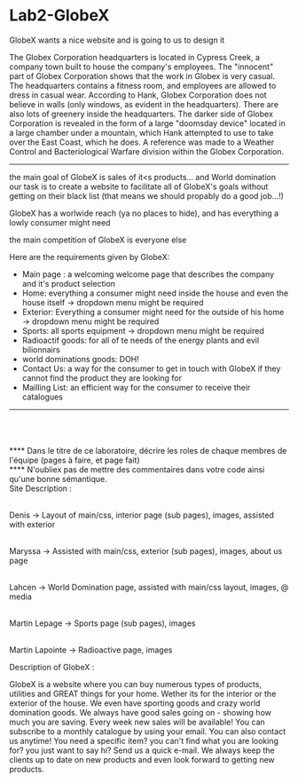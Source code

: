 # Lab2-GlobeX
GlobeX wants a nice website and is going to us to design it


The Globex Corporation headquarters is located in Cypress Creek, a company town built to house the company's employees. The "innocent" part of Globex Corporation shows that the work in Globex is very casual. The headquarters contains a fitness room, and employees are allowed to dress in casual wear. According to Hank, Globex Corporation does not believe in walls (only windows, as evident in the headquarters). There are also lots of greenery inside the headquarters. The darker side of Globex Corporation is revealed in the form of a large "doomsday device" located in a large chamber under a mountain, which Hank attempted to use to take over the East Coast, which he does. A reference was made to a Weather Control and Bacteriological Warfare division within the Globex Corporation.

<hr>

the main goal of GlobeX is sales of it<s products... and World domination
our task is to create a website to facilitate all of GlobeX's goals without getting on their black list (that means we should propably do a good job...!)

GlobeX has a worlwide reach (ya no places to hide), and has everything a lowly consumer might need

the main competition of GlobeX is everyone else

Here are the requirements given by GlobeX:
- Main page : a welcoming welcome page that describes the company and it's product selection
- Home: everything a consumer might need inside the house and even the house itself -> dropdown menu might be required
- Exterior: Everything a consumer might need for the outside of his home -> dropdown menu might be required
- Sports: all sports equipment -> dropdown menu might be required
- Radioactif goods: for all of te needs of the energy plants and evil bilionnairs
- world dominations goods: DOH!
- Contact Us: a way for the consumer to get in touch with GlobeX if they cannot find the product they are looking for
- Mailling List: an efficient way for the consumer to receive their catalogues

<hr>
<br><br><br>
**** Dans le titre de ce laboratoire, décrire les roles de chaque membres de l'équipe (pages à faire, et page fait)<br>
**** N'oubliex pas de mettre des commentaires dans votre code ainsi qu'une bonne sémantique. 
<br>
Site Description :

<br>

<br>Denis -> Layout of main/css, interior page (sub pages), images, assisted with exterior

<br>Maryssa -> Assisted with main/css, exterior (sub pages), images, about us page

<br>Lahcen -> World Domination page, assisted with main/css layout, images, @ media

<br>Martin Lepage -> Sports page (sub pages), images

<br>Martin Lapointe -> Radioactive page, images


Description of GlobeX :

GlobeX is a website where you can buy numerous types of products, utilities and GREAT things for your home. Wether its for the interior or the exterior of the house. We even have sporting goods and crazy world domination goods. We always have good sales going on - showing how much you are saving. Every week new sales will be available! You can subscribe to a monthly catalogue by using your email. You can also contact us anytime! You need a specific item? you can't find what you are looking for? you just want to say hi? Send us a quick e-mail. We always keep the clients up to date on new products and even look forward to getting new products.
